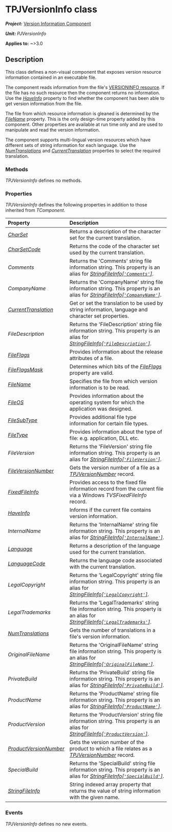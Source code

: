 # TPJVersionInfo class

***Project:*** [Version Information Component](../API.md)

***Unit:*** _PJVersionInfo_

**Applies to:** ~>3.0

## Description

This class defines a non-visual component that exposes version resource information contained in an executable file.

The component reads information from the file's [VERSIONINFO resource](https://learn.microsoft.com/en-gb/windows/win32/menurc/versioninfo-resource). If the file has no such resource then the component returns no information. Use the [_HaveInfo_](./TPJVersionInfo-HaveInfo.md) property to find whether the component has been able to get version information from the file.

The file from which resource information is gleaned is determined by the [_FileName_](./TPJVersionInfo-FileName.md) property. This is the only design-time property added by this component. Other properties are available at run time only and are used to manipulate and read the version information.

The component supports multi-lingual version resources which have different sets of string information for each language. Use the [_NumTranslations_](./TPJVersionInfo-NumTranslations.md) and [_CurrentTranslation_](./TPJVersionInfo-CurrentTranslation.md) properties to select the required translation.

### Methods

_TPJVersionInfo_ defines no methods.

### Properties

_TPJVersionInfo_ defines the following properties in addition to those inherited from _TComponent_.

| Property | Description |
|:---------|:------------|
| [_CharSet_](./TPJVersionInfo-CharSet.md) | Returns a description of the character set for the current translation. |
| [_CharSetCode_](TPJVersionInfo-CharSetCode.md) | Returns the code of the character set used by the current translation. |
_Comments_ | Returns the 'Comments' string file information string. This property is an alias for [_StringFileInfo[`'Comments'`]_](TPJVersionInfo-StringFileInfo.md).
_CompanyName_ | Returns the 'CompanyName' string file information string. This property is an alias for [_StringFileInfo[`'CompanyName'`]_](./TPJVersionInfo-StringFileInfo.md).
| [_CurrentTranslation_](./TPJVersionInfo-CurrentTranslation.md) | Get or set the translation to be used by string information, language and character set properties. |
| _FileDescription_ | Returns the 'FileDescription' string file information string. This property is an alias for [_StringFileInfo[`'FileDescription'`]_](./TPJVersionInfo-StringFileInfo.md). |
| [_FileFlags_](./TPJVersionInfo-FileFlags.md) | Provides information about the release attributes of a file. |
| [_FileFlagsMask_](./TPJVersionInfo-FileFlagsMask.md) | Determines which bits of the [_FileFlags_](./TPJVersionInfo-FileFlags.md) property are valid. |
| [_FileName_](./TPJVersionInfo-FileName.md) | Specifies the file from which version information is to be read. |
| [_FileOS_](./TPJVersionInfo-FileOS.md) | Provides information about the operating system for which the application was designed. |
| [_FileSubType_](./TPJVersionInfo-FileSubType.md) | Provides additional file type information for certain file types. |
| [_FileType_](./TPJVersionInfo-FileType.md) | Provides information about the type of file: e.g. application, DLL etc. |
| _FileVersion_ | Returns the 'FileVersion' string file information string. This property is an alias for [_StringFileInfo[`'FileVersion'`]_](./TPJVersionInfo-StringFileInfo.md). |
| [_FileVersionNumber_](./TPJVersionInfo-FileVersionNumber.md) | Gets the version number of a file as a [_TPJVersionNumber_](./TPJVersionNumber.md) record. |
| [_FixedFileInfo_](./TPJVersionInfo-FixedFileInfo.md) | Provides access to the fixed file information record from the current file via a Windows _TVSFixedFileInfo_ record. |
| [_HaveInfo_](./TPJVersionInfo-HaveInfo.md) | Informs if the current file contains version information. |
| _InternalName_ | Returns the 'InternalName' string file information string. This property is an alias for [_StringFileInfo[`'InternalName'`]_](./TPJVersionInfo-StringFileInfo.md). |
| [_Language_](./TPJVersionInfo-Language.md) | Returns a description of the language used for the current translation. |
| [_LanguageCode_](./TPJVersionInfo-LanguageCode.md) | Returns the language code associated with the current translation. |
| _LegalCopyright_ | Returns the 'LegalCopyright' string file information string. This property is an alias for [_StringFileInfo[`'LegalCopyright'`]_](./TPJVersionInfo-StringFileInfo.md). |
| _LegalTrademarks_ | Returns the 'LegalTrademarks' string file information string. This property is an alias for [_StringFileInfo[`'LegalTrademarks'`]_](./TPJVersionInfo-StringFileInfo.md). |
| [_NumTranslations_](./TPJVersionInfo-NumTranslations.md) | Gets the number of translations in a file's version information.
_OriginalFileName_ | Returns the 'OriginalFileName' string file information string. This property is an alias for [_StringFileInfo[`'OriginalFileName'`]_](./TPJVersionInfo-StringFileInfo.md). |
| _PrivateBuild_ | Returns the 'PrivateBuild' string file information string. This property is an alias for [_StringFileInfo[`'PrivateBuild'`]_](./TPJVersionInfo-StringFileInfo.md). |
| _ProductName_ | Returns the 'ProductName' string file information string. This property is an alias for [_StringFileInfo[`'ProductName'`]_](./TPJVersionInfo-StringFileInfo.md). |
| _ProductVersion_ | Returns the 'ProductVersion' string file information string. This property is an alias for [_StringFileInfo[`'ProductVersion'`]_](./TPJVersionInfo-StringFileInfo.md). |
| [_ProductVersionNumber_](./TPJVersionInfo-ProductVersionNumber.md) | Gets the version number of the product to which a file relates as a [_TPJVersionNumber_](./TPJVersionNumber.md) record. |
| _SpecialBuild_ | Returns the 'SpecialBuild' string file information string. This property is an alias for [_StringFileInfo[`'SpecialBuild'`]_](./TPJVersionInfo-StringFileInfo.md). |
| [_StringFileInfo_](./TPJVersionInfo-StringFileInfo.md) | String indexed array property that returns the value of string information with the given name. |

### Events

_TPJVersionInfo_ defines no new events.
